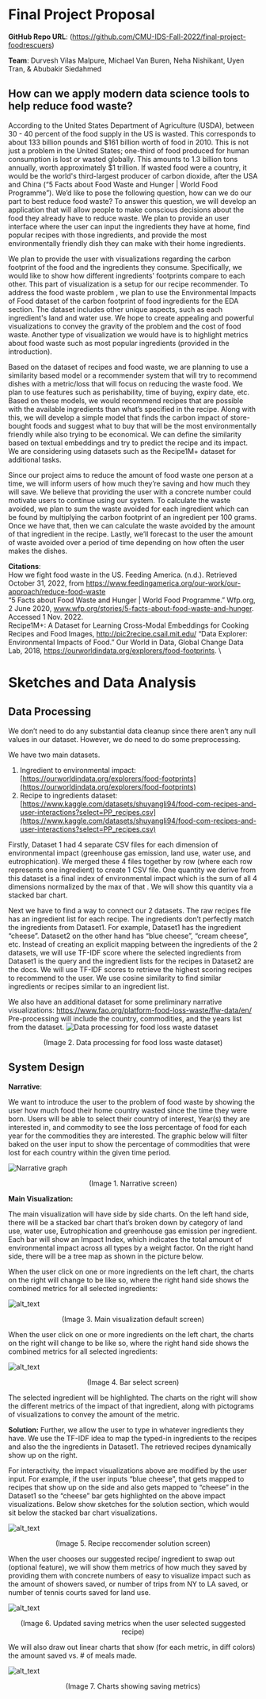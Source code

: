# Final Project Proposal

**GitHub Repo URL**: (https://github.com/CMU-IDS-Fall-2022/final-project-foodrescuers)

**Team**: Durvesh Vilas Malpure, Michael Van Buren, Neha Nishikant, Uyen Tran, & Abubakir Siedahmed

## How can we apply modern data science tools to help reduce food waste?

According to the United States Department of Agriculture (USDA), between 30 - 40 percent of the food supply in the US is wasted. This corresponds to about 133 billion pounds and $161 billion worth of food in 2010. This is not just a problem in the United States; one-third of food produced for human consumption is lost or wasted globally. This amounts to 1.3 billion tons annually, worth approximately $1 trillion. If wasted food were a country, it would be the world's third-largest producer of carbon dioxide, after the USA and China (“5 Facts about Food Waste and Hunger | World Food Programme”). We’d like to pose the following question, how can we do our part to best reduce food waste? To answer this question, we will develop an application that will allow people to make conscious decisions about the food they already have to reduce waste. We plan to provide an user interface where the user can input the ingredients they have at home, find popular recipes with those ingredients, and provide the most environmentally friendly dish they can make with their home ingredients. 

We plan to provide the user with visualizations regarding the carbon footprint of the food and the ingredients they consume. Specifically, we would like to show how different ingredients' footprints compare to each other. This part of visualization is a setup for our recipe recommender. To address the food waste problem , we plan to use the Environmental Impacts of Food dataset of the carbon footprint of food ingredients for the EDA section. The dataset includes other unique aspects, such as each ingredient's land and water use. We hope to create appealing and powerful visualizations to convey the gravity of the problem and the cost of food waste. Another type of visualization we would have is to highlight metrics about food waste such as most popular ingredients (provided in the introduction).

Based on the dataset of recipes and food waste, we are planning to use a similarity based model or a recommender system that will try to recommend dishes with a metric/loss that will focus on reducing the waste food. We plan to use features such as perishability, time of buying, expiry date, etc. Based on these models, we would recommend recipes that are possible with the available ingredients than what’s specified in the recipe. Along with this, we will develop a simple model that finds the carbon impact of store-bought foods and suggest what to buy that will be the most environmentally friendly while also trying to be economical. We can define the similarity based on textual embeddings and try to predict the recipe and its impact. We are considering using datasets such as the Recipe1M+ dataset for additional tasks.

Since our project aims to reduce the amount of food waste one person at a time, we will inform users of how much they’re saving and how much they will save. We believe that providing the user with a concrete number could motivate users to continue using our system. To calculate the waste avoided, we plan to sum the waste avoided for each ingredient which can be found by multiplying the carbon footprint of an ingredient per 100 grams. Once we have that, then we can calculate the waste avoided by the amount of that ingredient in the recipe. Lastly, we’ll forecast to the user the amount of waste avoided over a period of time depending on how often the user makes the dishes.


**Citations**: \
How we fight food waste in the US. Feeding America. (n.d.). Retrieved October 31, 2022, from https://www.feedingamerica.org/our-work/our-approach/reduce-food-waste \
“5 Facts about Food Waste and Hunger | World Food Programme.” Wfp.org, 2 June 2020, www.wfp.org/stories/5-facts-about-food-waste-and-hunger. Accessed 1 Nov. 2022. \
Recipe1M+: A Dataset for Learning Cross-Modal Embeddings for Cooking Recipes and Food Images, http://pic2recipe.csail.mit.edu/
“Data Explorer: Environmental Impacts of Food.” Our World in Data, Global Change Data Lab, 2018, https://ourworldindata.org/explorers/food-footprints. \



# Sketches and Data Analysis

## Data Processing
We don’t need to do any substantial data cleanup since there aren’t any null values in our dataset. However, we do need to do some preprocessing.

We have two main datasets.
1. Ingredient to environmental impact: [https://ourworldindata.org/explorers/food-footprints](https://ourworldindata.org/explorers/food-footprints) 
2. Recipe to ingredients dataset: [https://www.kaggle.com/datasets/shuyangli94/food-com-recipes-and-user-interactions?select=PP_recipes.csv](https://www.kaggle.com/datasets/shuyangli94/food-com-recipes-and-user-interactions?select=PP_recipes.csv) 

Firstly, Dataset 1 had 4 separate CSV files for each dimension of environmental impact (greenhouse gas emission, land use, water use, and eutrophication). We merged these 4 files together by row (where each row represents one ingredient) to create 1 CSV file. One quantity we derive from this dataset is a final index of environmental impact which is the sum of all 4 dimensions normalized by the max of that . We will show this quantity via a stacked bar chart.

Next we have to find a way to connect our 2 datasets. The raw recipes file has an ingredient list for each recipe. The ingredients don’t perfectly match the ingredients from Dataset1. For example, Dataset1 has the ingredient “cheese”. Dataset2 on the other hand has “blue cheese”, “cream cheese”, etc. Instead of creating an explicit mapping between the ingredients of the 2 datasets, we will use TF-IDF score where the selected ingredients from Dataset1 is the query and the ingredient lists for the recipes in Dataset2 are the docs. We will use TF-IDF scores to retrieve the highest scoring recipes to recommend to the user. We use cosine similarity to find similar ingredients or recipes similar to an ingredient list.


We also have an additional dataset for some preliminary narrative visualizations: https://www.fao.org/platform-food-loss-waste/flw-data/en/ 
Pre-processing will include the country, commodities, and the years list from the dataset. 
![Data processing for food loss waste dataset](images/data_processing_narrative.png "image_tooltip")
<center>(Image 2. Data processing for food loss waste dataset)</center>


## System Design

**Narrative**:

We want to introduce the user to the problem of food waste by showing the user how much food their home country wasted since the time they were born. Users will be able to select their country of interest, Year(s) they are interested in, and commodity to see the loss percentage of food for each year for the commodities they are interested. The graphic below will filter baked on the user input to show the percentage of commodities that were lost for each country within the given time period. 

![Narrative graph](images/narrative.png "image_tooltip")
<center>(Image 1. Narrative screen)</center>


**Main Visualization:**

The main visualization will have side by side charts. On the left hand side, there will be a stacked bar chart that’s broken down by category of land use, water use, Eutrophication and greenhouse gas emission per ingredient. Each bar will show an Impact Index, which indicates the total amount of environmental impact across all types by a weight factor. On the right hand side, there will be a tree map as shown in the picture below.

When the user click on one or more ingredients on the left chart, the charts on the right will change to be like so, where the right hand side shows the combined metrics for all selected ingredients:

![alt_text](images/bar_main.png "image_tooltip")
<center>(Image 3. Main visualization default screen)</center>

When the user click on one or more ingredients on the left chart, the charts on the right will change to be like so, where the right hand side shows the combined metrics for all selected ingredients:

![alt_text](images/bar_select.png "image_tooltip")
<center>(Image 4. Bar select screen)</center>

The selected ingredient will be highlighted. The charts on the right will show the different metrics of the impact of that ingredient, along with pictograms of visualizations to convey the amount of the metric.

**Solution:**
Further, we allow the user to type in whatever ingredients they have. We use the TF-IDF idea to map the typed-in ingredients to the recipes and also the the ingredients in Dataset1. The retrieved recipes dynamically show up on the right. 

For interactivity, the impact visualizations above are modified by the user input. 
For example, if the user inputs “blue cheese”, that gets mapped to recipes that show up on the side and also gets mapped to “cheese” in the Dataset1 so the “cheese” bar gets highlighted on the above impact visualizations. Below show sketches for the solution section, which would sit below the stacked bar chart visualizations.

![alt_text](images/solution.png "image_tooltip")
<center>(Image 5. Recipe reccomender solution screen)</center>

When the user chooses our suggested recipe/ ingredient to swap out (optional feature), we will show them metrics of how much they saved by providing them with concrete numbers of easy to visualize impact such as the amount of showers saved, or number of trips from NY to LA saved, or number of tennis courts saved for land use.

![alt_text](images/saving_metrics.png "image_tooltip")
<center>(Image 6. Updated saving metrics when the user selected suggested recipe)</center>

We will also draw out linear charts that show (for each metric, in diff colors) the amount saved vs. # of meals made.

![alt_text](images/saving_charts.png "image_tooltip")
<center>(Image 7. Charts showing saving metrics)</center>
